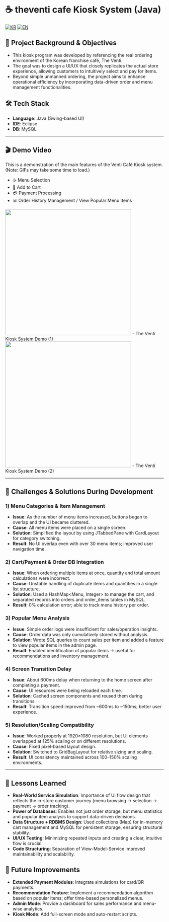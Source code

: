 # ☕ theventi cafe Kiosk System (Java)

[![KR](https://img.shields.io/badge/README-한국어-blue)](./README.theventi.ko.md)
[![EN](https://img.shields.io/badge/README-English-red)](./README.theventi.md)

## 📖 Project Background & Objectives

- This kiosk program was developed by referencing the real ordering environment of the Korean franchise café, The Venti.
- The goal was to design a UI/UX that closely replicates the actual store experience, allowing customers to intuitively select and pay for items.
- Beyond simple unmanned ordering, the project aims to enhance operational efficiency by incorporating data-driven order and menu management functionalities.

## 🛠 Tech Stack

- **Language**: Java (Swing-based UI)
- **IDE**: Eclipse
- **DB**: MySQL

---

## 🎬 Demo Video

This is a demonstration of the main features of the Venti Café Kiosk system.  
(Note: GIFs may take some time to load.)
- ☕ Menu Selection
- 🛒 Add to Cart
- 💳 Payment Processing
- 📊 Order History Management / View Popular Menu Items

<img src = "https://github.com/user-attachments/assets/b4331c95-546b-42c8-97c2-d525a2504c5b" width = "400"/> - The Venti Kiosk System Demo (1)<br>
<img src = "https://github.com/user-attachments/assets/bfbf5b79-cb6b-468a-99f9-b8caa698a51d" width = "400"/> - The Venti Kiosk System Demo (2)

---

## 🧭 Challenges & Solutions During Development

### 1) Menu Categories & Item Management
- **Issue**: As the number of menu items increased, buttons began to overlap and the UI became cluttered.
- **Cause**: All menu items were placed on a single screen.
- **Solution**: Simplified the layout by using JTabbedPane with CardLayout for category switching.
- **Result**: No UI overlap even with over 30 menu items; improved user navigation time.

### 2) Cart/Payment & Order DB Integration
- **Issue**: When ordering multiple items at once, quantity and total amount calculations were incorrect.
- **Cause**: Unstable handling of duplicate items and quantities in a single list structure.
- **Solution**: Used a HashMap<Menu, Integer> to manage the cart, and separated records into orders and order_items tables in MySQL.
- **Result**: 0% calculation error; able to track menu history per order.

### 3) Popular Menu Analysis
- **Issue**: Simple order logs were insufficient for sales/operation insights.
- **Cause**: Order data was only cumulatively stored without analysis.
- **Solution**: Wrote SQL queries to count sales per item and added a feature to view popular items in the admin page.
- **Result**: Enabled identification of popular items → useful for recommendations and inventory management.

### 4) Screen Transition Delay
- **Issue**: About 600ms delay when returning to the home screen after completing a payment.
- **Cause**: UI resources were being reloaded each time.
- **Solution**: Cached screen components and reused them during transitions.
- **Result**: Transition speed improved from ~600ms to ~150ms; better user experience.

### 5) Resolution/Scaling Compatibility
- **Issue**: Worked properly at 1920×1080 resolution, but UI elements overlapped at 125% scaling or on different resolutions.
- **Cause**: Fixed pixel-based layout design.
- **Solution**: Switched to GridBagLayout for relative sizing and scaling.
- **Result**: UI consistency maintained across 100–150% scaling environments.

---

## 📝 Lessons Learned

- **Real-World Service Simulation**: Importance of UI flow design that reflects the in-store customer journey (menu browsing → selection → payment → order tracking).
- **Power of Databases**: Enables not just order storage, but menu statistics and popular item analysis to support data-driven decisions.
- **Data Structure + RDBMS Design**: Used collections (Map) for in-memory cart management and MySQL for persistent storage, ensuring structural stability.
- **UI/UX Testing**: Minimizing repeated inputs and creating a clear, intuitive flow is crucial.
- **Code Structuring**: Separation of View-Model-Service improved maintainability and scalability.

## 🚀 Future Improvements

- **Extended Payment Modules**: Integrate simulations for card/QR payments.
- **Recommendation Feature**: Implement a recommendation algorithm based on popular items; offer time-based personalized menus.
- **Admin Mode**: Provide a dashboard for sales performance and menu-wise analytics.
- **Kiosk Mode**: Add full-screen mode and auto-restart scripts.
